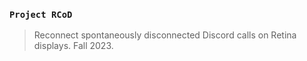 ### `Project RCoD`
> Reconnect spontaneously disconnected Discord calls on Retina displays. Fall 2023.
